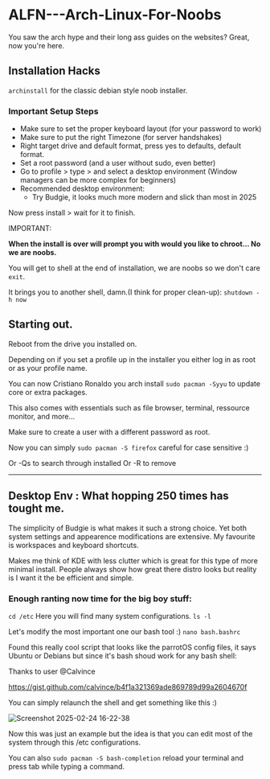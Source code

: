 # ALFN---Arch-Linux-For-Noobs

You saw the arch hype and their long ass guides on the websites? 
Great, now you're here. 

## Installation Hacks

`archinstall` for the classic debian style noob installer.

### Important Setup Steps
* Make sure to set the proper keyboard layout (for your password to work)
* Make sure to put the right Timezone (for server handshakes) 
* Right target drive and default format, press yes to defaults, default format. 
* Set a root password (and a user without sudo, even better)
* Go to profile > type > and select a desktop environment (Window managers can be more complex for beginners)
* Recommended desktop environment: 
  * Try Budgie, it looks much more modern and slick than most in 2025

Now press install > wait for it to finish. 

IMPORTANT: 

**When the install is over will prompt you with would you like to chroot... No we are noobs.**

You will get to shell at the end of installation, we are noobs so we don't care `exit`. 

It brings you to another shell, damn.(I think for proper clean-up): `shutdown -h now`

## Starting out. 

Reboot from the drive you installed on. 

Depending on if you set a profile up in the installer you either log in as root or as your profile name.

You can now Cristiano Ronaldo you arch install `sudo pacman -Syyu` to update core or extra packages. 

This also comes with essentials such as file browser, terminal, ressource monitor, and more... 

Make sure to create a user with a different password as root. 

Now you can simply `sudo pacman -S firefox` careful for case sensitive :)

Or -Qs to search through installed
Or -R to remove

----

## Desktop Env : What hopping 250 times has tought me.

The simplicity of Budgie is what makes it such a strong choice. Yet both system settings and appearence modifications are extensive. 
My favourite is workspaces and keyboard shortcuts. 

Makes me think of KDE with less clutter which is great for this type of more minimal install. 
People always show how great there distro looks but reality is I want it the be efficient and simple. 

### Enough ranting now time for the big boy stuff:

`cd /etc` Here you will find many system configurations. `ls -l` 

Let's modify the most important one our bash tool :)
`nano bash.bashrc` 

Found this really cool script that looks like the parrotOS config files, it says Ubuntu or Debians but since it's bash shoud work for any bash shell:

Thanks to user @Calvince

https://gist.github.com/calvince/b4f1a321369ade869789d99a2604670f

You can simply relaunch the shell and get something like this :)

![Screenshot 2025-02-24 16-22-38](https://github.com/user-attachments/assets/b4aa7396-fc9c-4225-9fe3-578990555ff5)

Now this was just an example but the idea is that you can edit most of the system through this /etc configurations. 

You can also `sudo pacman -S bash-completion` reload your terminal and press tab while typing a command.



